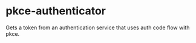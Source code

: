 # pkce-authenticator

Gets a token from an authentication service that uses auth code flow with pkce.
